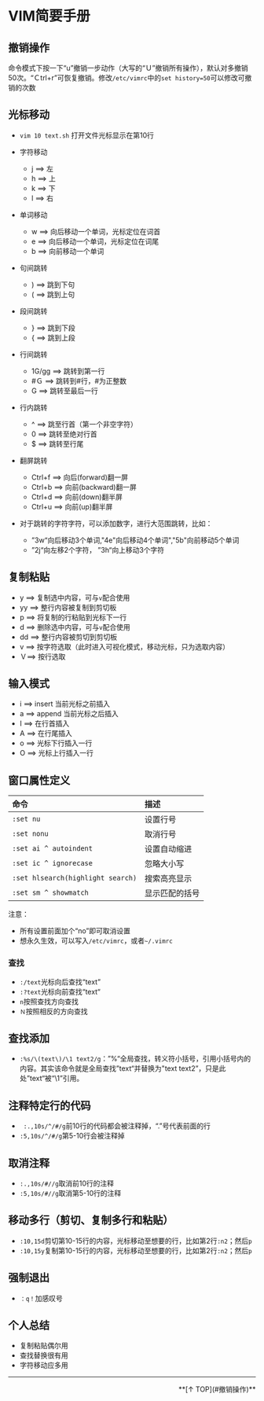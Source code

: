 # VIM简要手册

## 撤销操作

命令模式下按一下“u”撤销一步动作（大写的“Ｕ”撤销所有操作），默认对多撤销50次。“Ｃtrl+r”可恢复撤销。修改`/etc/vimrc`中的`set history=50`可以修改可撤销的次数

## 光标移动

- `vim 10 text.sh` 打开文件光标显示在第10行

- 字符移动
    - j ==> 左
    - h ==> 上
    - k ==> 下
    - l ==> 右

- 单词移动
    - w ==> 向后移动一个单词，光标定位在词首
    - e ==> 向后移动一个单词，光标定位在词尾
    - b ==> 向前移动一个单词

- 句间跳转
    - ) ==> 跳到下句
    - ( ==> 跳到上句

- 段间跳转
    - } ==> 跳到下段
    - { ==> 跳到上段

- 行间跳转
    - 1G/gg ==> 跳转到第一行
    - \#Ｇ ==> 跳转到#行，#为正整数
    - G ==> 跳转至最后一行

- 行内跳转
    - ^ ==> 跳至行首（第一个非空字符）
    - 0 ==> 跳转至绝对行首
    - $ ==> 跳转至行尾

- 翻屏跳转
    - Ctrl+f ==> 向后(forward)翻一屏
    - Ctrl+b ==> 向前(backward)翻一屏
    - Ctrl+d ==> 向前(down)翻半屏
    - Ctrl+u ==> 向前(up)翻半屏

- 对于跳转的字符字符，可以添加数字，进行大范围跳转，比如：
    - ”3w“向后移动3个单词,"4e"向后移动4个单词","5b"向前移动5个单词
    - ”2j“向左移2个字符， ”3h“向上移动3个字符

## 复制粘贴

- y ==> 复制选中内容，可与`v`配合使用
- yy ==> 整行内容被复制到剪切板
- p ==> 将复制的行粘贴到光标下一行
- d ==> 删除选中内容，可与`v`配合使用
- dd ==> 整行内容被剪切到剪切板
- v ==> 按字符选取（此时进入可视化模式，移动光标，只为选取内容）
- Ｖ==> 按行选取

## 输入模式
- i ==> insert 当前光标之前插入
- a ==> append 当前光标之后插入
- I ==> 在行首插入
- A ==> 在行尾插入
- o ==> 光标下行插入一行
- O ==> 光标上行插入一行

## 窗口属性定义

命令|描述
:-|:-
`:set nu`|设置行号
`:set nonu`|取消行号
`:set ai ^ autoindent`|设置自动缩进
`:set ic ^ ignorecase`|忽略大小写
`:set hlsearch(highlight search)`|搜索高亮显示
`:set sm ^ showmatch`|显示匹配的括号

注意：

- 所有设置前面加个“no”即可取消设置
- 想永久生效，可以写入`/etc/vimrc`，或者`~/.vimrc`

### 查找

- `:/text`光标向后查找“text”
- `:?text`光标向前查找“text“
- `n`按照查找方向查找
- `Ｎ`按照相反的方向查找

## 查找添加

- `:%s/\(text\)/\1 text2/g`：”%“全局查找，转义符小括号，引用小括号内的内容。其实该命令就是全局查找”text“并替换为"text text2”，只是此处”text“被“\1”引用。


## 注释特定行的代码

- ` :.,10s/^/#/g`前10行的代码都会被注释掉，“.”号代表前面的行
- `:5,10s/^/#/g`第5-10行会被注释掉

## 取消注释

- `:.,10s/#//g`取消前10行的注释
- `:5,10s/#//g`取消第5-10行的注释

## 移动多行（剪切、复制多行和粘贴）

- `:10,15d`剪切第10-15行的内容，光标移动至想要的行，比如第2行`:n2`；然后`p`
- `:10,15y`复制第10-15行的内容，光标移动至想要的行，比如第2行`:n2`；然后`p`

## 强制退出

- `：q！`加感叹号

## 个人总结

- 复制粘贴偶尔用
- 查找替换很有用
- 字符移动应多用

---
<div align="right">**[↑ TOP](#撤销操作)**</div>
